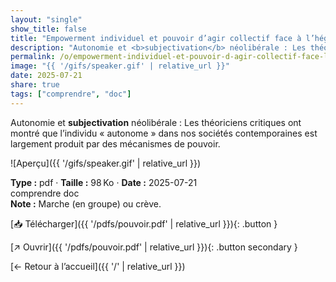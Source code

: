 ```yaml
---
layout: "single"
show_title: false
title: "Empowerment individuel et pouvoir d’agir collectif face à l’hégémonie capitaliste mondiale"
description: "Autonomie et <b>subjectivation</b> néolibérale : Les théoriciens critiques ont montré que l’individu « autonome » dans nos sociétés contemporaines est largement produit par des mécanismes de pouvoir."
permalink: /o/empowerment-individuel-et-pouvoir-d-agir-collectif-face-l-h-g-monie-capitaliste-mondiale/
image: "{{ '/gifs/speaker.gif' | relative_url }}"
date: 2025-07-21
share: true
tags: ["comprendre", "doc"]
---
```



Autonomie et <b>subjectivation</b> néolibérale : Les théoriciens critiques ont montré que l’individu « autonome » dans nos sociétés contemporaines est largement produit par des mécanismes de pouvoir.

![Aperçu]({{ '/gifs/speaker.gif' | relative_url }})

<div class="info-box"><strong>Type :</strong> pdf · <strong>Taille :</strong> 98 Ko · <strong>Date :</strong> 2025-07-21</div>

<div class="tags"><span class="tag">comprendre</span> <span class="tag">doc</span></div>

<div class="notice notice--info"><strong>Note :</strong> Marche (en groupe) ou crève.</div>

[📥 Télécharger]({{ '/pdfs/pouvoir.pdf' | relative_url }}){: .button }

[↗ Ouvrir]({{ '/pdfs/pouvoir.pdf' | relative_url }}){: .button secondary }

[← Retour à l’accueil]({{ '/' | relative_url }})
